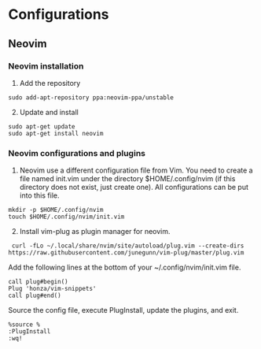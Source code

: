 # Configurations

## Neovim

### Neovim installation

1. Add the repository
```
sudo add-apt-repository ppa:neovim-ppa/unstable
```

2. Update and install
```
sudo apt-get update
sudo apt-get install neovim
```

### Neovim configurations and plugins

1. Neovim use a different configuration file from Vim. You need to create a file named init.vim under the directory $HOME/.config/nvim (if this directory does not exist, just create one). All configurations can be put into this file.
```
mkdir -p $HOME/.config/nvim
touch $HOME/.config/nvim/init.vim
```

2. Install vim-plug as plugin manager for neovim.
```
 curl -fLo ~/.local/share/nvim/site/autoload/plug.vim --create-dirs https://raw.githubusercontent.com/junegunn/vim-plug/master/plug.vim

```

Add the following lines at the bottom of your ~/.config/nvim/init.vim file.
```
call plug#begin()
Plug 'honza/vim-snippets'
call plug#end()
```

Source the config file, execute PlugInstall, update the plugins, and exit.
```
%source %
:PlugInstall
:wq!
```
